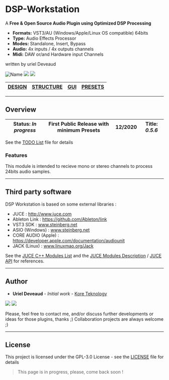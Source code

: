 # DSP-Workstation
 A **Free & Open Source Audio Plugin using Optimized DSP Processing**
 
 * **Formats:** VST3/AU (Windows/Apple/Linux OS compatible) 64bits
 * **Type:** Audio Effects Processor
 * **Modes:** Standalone, Insert, Bypass
 * **Audio:** 4x inputs / 4x outputs channels
 * **Midi:** DAW or/and Hardware input Channels
 
 written by uriel Deveaud

<img src="https://img.shields.io/badge/DSP Workstation-VST/AU-orange.svg" alt="Name" /> <img src="https://img.shields.io/badge/C++-14-green.svg" /> <img src="https://img.shields.io/badge/Audio-Programming-blue.svg" />

| [DESIGN](Documentation/Plugin-Design.md) | [STRUCTURE](Documentation/Plugin-Structure.md) | [GUI](Documentation/Plugin-Gui.md) | [PRESETS](Documentation/Plugin-Presets.md) |
| --- | --- | --- | --- |

---

## Overview 

| **Status:** *In progress* | First Public Release with minimum Presets | 12/2020 | **Title:** *0.5.6* |
| --- | --- | --- | --- |

See the [TODO List](TODO.md) file for details

### Features
This module is intended to recieve mono or stereo channels to process 24bits audio samples.

---

## Third party software

DSP Workstation is based on some external libraries :
 * JUCE : http://www.juce.com
 * Ableton Link : https://github.com/Ableton/link
 * VST3 SDK : www.steinberg.net
 * ASIO (Windows) : www.steinberg.net
 * CORE AUDIO (Apple) : https://developer.apple.com/documentation/audiounit
 * JACK (Linux) : www.linuxmao.org/Jack

See the [JUCE C++ Modules List](https://github.com/juce-framework/JUCE/tree/master/modules) and the  [JUCE Modules Description](https://docs.juce.com/master/modules.html) / [JUCE API](https://docs.juce.com/master/index.html) for references.

---

## Author

* **Uriel Deveaud** - *Initial work* - [Kore Teknology](https://github.com/KoreTeknology)

<img src="https://img.shields.io/badge/Kore-Teknology-9cf.svg" /> <img src="https://img.shields.io/badge/Qaudraphonics-Audio-red.svg" />

Please, feel free to contact me, and/or discuss further developments or ideas for those plugins, thanks ;)
Collaboration projects are always welcome ;)

---

## License

This project is licensed under the GPL-3.0 License - see the [LICENSE](LICENSE) file for details


> This page is in progress, please, come back soon !
